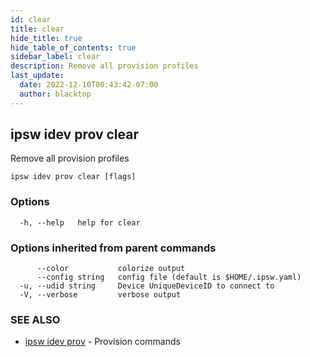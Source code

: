 ```yaml
---
id: clear
title: clear
hide_title: true
hide_table_of_contents: true
sidebar_label: clear
description: Remove all provision profiles
last_update:
  date: 2022-12-10T00:43:42-07:00
  author: blacktop
---
```

## ipsw idev prov clear

Remove all provision profiles

```
ipsw idev prov clear [flags]
```

### Options

```
  -h, --help   help for clear
```

### Options inherited from parent commands

```
      --color           colorize output
      --config string   config file (default is $HOME/.ipsw.yaml)
  -u, --udid string     Device UniqueDeviceID to connect to
  -V, --verbose         verbose output
```

### SEE ALSO

* [ipsw idev prov](/docs/cli/ipsw/idev/prov)	 - Provision commands

